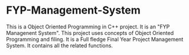 # FYP-Management-System
This is a Object Oriented Programming in C++ project. It is an "FYP Managenent System".
This project uses concepts of Object Oriented Programming and filing.
It is a Full fledge Final Year Project Management System. 
It contains all the related functions.

